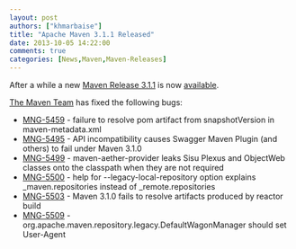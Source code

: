 ```yaml
---
layout: post
authors: ["khmarbaise"]
title: "Apache Maven 3.1.1 Released"
date: 2013-10-05 14:22:00
comments: true
categories: [News,Maven,Maven-Releases]
---
```


After a while a new [Maven Release 3.1.1](https://maven.apache.org/docs/3.1.1/release-notes.html) is 
now [available](https://maven.apache.org/download.cgi).
<!-- more -->

[The Maven Team](https://maven.40175.n5.nabble.com/ANN-Maven-3-1-1-Release-td5772451.html) has fixed the following bugs:

 * [MNG-5459](https://issues.apache.org/jira/browse/MNG-5459) - failure to resolve pom artifact from snapshotVersion in maven-metadata.xml
 * [MNG-5495](https://issues.apache.org/jira/browse/MNG-5495) - API incompatibility causes Swagger Maven Plugin (and others) to fail under Maven 3.1.0
 * [MNG-5499](https://issues.apache.org/jira/browse/MNG-5499) - maven-aether-provider leaks Sisu Plexus and ObjectWeb classes onto the classpath when they are not required
 * [MNG-5500](https://issues.apache.org/jira/browse/MNG-5500) - help for --legacy-local-repository option explains \_maven.repositories instead of \_remote.repositories
 * [MNG-5503](https://issues.apache.org/jira/browse/MNG-5503) - Maven 3.1.0 fails to resolve artifacts produced by reactor build
 * [MNG-5509](https://issues.apache.org/jira/browse/MNG-5509) - org.apache.maven.repository.legacy.DefaultWagonManager should set User-Agent
